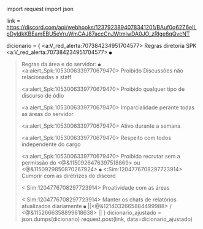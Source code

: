 import request
import json

link = https://discord.com/api/webhooks/1237923894078341201/BAuf0q62Z6eILpDyIdkKBEamEBU5eVruWmCAJ87accCnJWtmlwDA0JO_zRlge6qQvcNT

dicionario = {
<a:V_red_alerta:707384234951704577>  Regras diretoria SPK <a:V_red_alerta:707384234951704577> 
```●```
> Regras da área e do servidor:
```●```
> <a:alert_Spk:1053006339770679470>  Proibido Discussões não relacionadas a staff
> 
> <a:alert_Spk:1053006339770679470>  Proibido qualquer tipo de discurso de ódio
> 
> <a:alert_Spk:1053006339770679470>  Imparcialidade perante todas as áreas do servidor
> 
> <a:alert_Spk:1053006339770679470>  Ativo durante a semana
> 
> <a:alert_Spk:1053006339770679470>  Respeito com todos independente do cargo
> 
> <a:alert_Spk:1053006339770679470> Proibido recrutar sem a permissão do <@&1150926476397518869> ou <@&1150929850870267924> 
```●```
> <:Sim:1204776708297723914> Cumprir com as diretrizes do discord
> 
> <:Sim:1204776708297723914> Proatividade com as áreas
> 
> <:Sim:1204776708297723914> Manter os chats de relatórios atualizados diariamente
```●```
> ||<@&1214032665884499988>  / <@&1152666358899818638> ||
> }
> dicionario_ajustado = json.dumps(dicionario)
> request.post(link, data=dicionario_ajustado)
